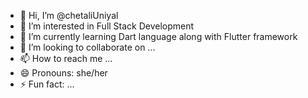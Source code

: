 - 👋 Hi, I’m @chetaliUniyal
- 👀 I’m interested in Full Stack Development 
- 🌱 I’m currently learning Dart language along with Flutter framework
- 💞️ I’m looking to collaborate on ...
- 📫 How to reach me ...
- 😄 Pronouns: she/her
- ⚡ Fun fact: ...

<!---
chetaliUniyal/chetaliUniyal is a ✨ special ✨ repository because its `README.md` (this file) appears on your GitHub profile.
You can click the Preview link to take a look at your changes.
--->
